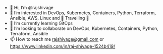 - 👋 Hi, I’m @rajshivage
- 👀 I’m interested in DevOps, Kubernetes, Containers, Python, Terraform, Ansible, AWS, Linux and 💞️ Travelling 💞️
- 🌱 I’m currently learning GitOps
- 💞️ I’m looking to collaborate on DevOps, Kubernetes, Containers, Python, Terraform, Ansible
- 📫 How to reach me rajshivage@gmail.com or https://www.linkedin.com/in/raj-shivage-1524b419/

<!---
rajshivage/rajshivage is a ✨ special ✨ repository because its `README.md` (this file) appears on your GitHub profile.
You can click the Preview link to take a look at your changes.
--->
